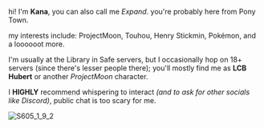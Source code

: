 hi! I'm **Kana**, you can also call me *Expand*. you're probably here from Pony Town.

my interests include: ProjectMoon, Touhou, Henry Stickmin, Pokémon, and a loooooot more.

I'm usually at the Library in Safe servers, but I occasionally hop on 18+ servers (since there's lesser people there); you'll mostly find me as **LCB Hubert** or another _ProjectMoon_ character.

I **HIGHLY** recommend whispering to interact _(and to ask for other socials like Discord)_, public chat is too scary for me.


![S605_1_9_2](https://github.com/user-attachments/assets/72700f13-7100-4e0c-ad02-4c9dfed4af33)

<!---
✨ Special ✨ repository because its `README.md` (this file) appears on your GitHub profile.
You can click the Preview link to take a look at your changes.
--->
